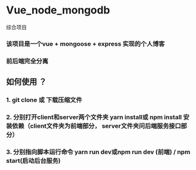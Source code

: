 # Vue_node_mongodb
综合项目
### 该项目是一个vue + mongoose + express 实现的个人博客
### 前后端完全分离
## 如何使用 ？ 
### 1. git clone 或 下载压缩文件
### 2. 分别打开client和server两个文件夹 yarn install或 npm install 安装依赖（client文件夹为前端部分， server文件夹问后端服务接口部分）
### 3. 分别指向脚本运行命令 yarn run dev或npm run dev (前端) /  npm start(启动后台服务) 
